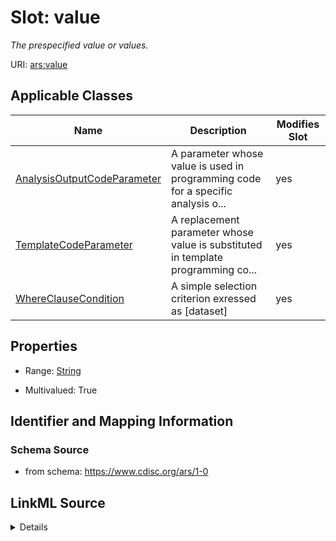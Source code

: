 # Slot: value


_The prespecified value or values._



URI: [ars:value](https://www.cdisc.org/ars/1-0/value)



<!-- no inheritance hierarchy -->




## Applicable Classes

| Name | Description | Modifies Slot |
| --- | --- | --- |
[AnalysisOutputCodeParameter](AnalysisOutputCodeParameter.md) | A parameter whose value is used in programming code for a specific analysis o... |  yes  |
[TemplateCodeParameter](TemplateCodeParameter.md) | A replacement parameter whose value is substituted in template programming co... |  yes  |
[WhereClauseCondition](WhereClauseCondition.md) | A simple selection criterion exressed as [dataset] |  yes  |







## Properties

* Range: [String](String.md)

* Multivalued: True





## Identifier and Mapping Information







### Schema Source


* from schema: https://www.cdisc.org/ars/1-0




## LinkML Source

<details>
```yaml
name: value
description: The prespecified value or values.
from_schema: https://www.cdisc.org/ars/1-0
rank: 1000
multivalued: true
alias: value
domain_of:
- AnalysisOutputCodeParameter
- TemplateCodeParameter
- WhereClauseCondition
range: string

```
</details>